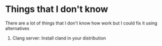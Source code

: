 # Things that I don't know

There are a lot of things that I don't know how work but I could fix it using alternatives

1. Clang server:
    Install cland in your distribution
